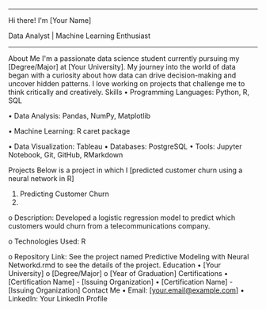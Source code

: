 
________________________________________
Hi there! 
I'm [Your Name]

Data Analyst | Machine Learning Enthusiast 
________________________________________
About Me
I'm a passionate data science student currently pursuing my [Degree/Major] at [Your University]. 
My journey into the world of data began with a curiosity about how data can drive decision-making and uncover hidden patterns. 
I love working on projects that challenge me to think critically and creatively.
Skills
•	Programming Languages: Python, R, SQL

•	Data Analysis: Pandas, NumPy, Matplotlib

•	Machine Learning: R caret package

•	Data Visualization: Tableau
•	Databases: PostgreSQL
•	Tools: Jupyter Notebook, Git, GitHub, RMarkdown

Projects
Below is a project in which I [predicted customer churn using a neural network in R]


1.	Predicting Customer Churn
2.	
o	Description: Developed a logistic regression model to predict which customers would churn from a telecommunications company.

o	Technologies Used: R 

o	Repository Link: See the project named Predictive Modeling with Neural Networkd.rmd to see the details of the project.
Education
•	[Your University]
o	[Degree/Major]
o	[Year of Graduation]
Certifications
•	[Certification Name] - [Issuing Organization]
•	[Certification Name] - [Issuing Organization]
Contact Me
•	Email: [your.email@example.com]
•	LinkedIn: Your LinkedIn Profile
